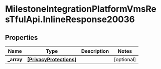 # MilestoneIntegrationPlatformVmsResTfulApi.InlineResponse20036

## Properties
Name | Type | Description | Notes
------------ | ------------- | ------------- | -------------
**_array** | [**[PrivacyProtections]**](PrivacyProtections.md) |  | [optional] 
